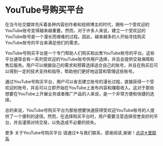 # YouTube号购买平台

在当今社交媒体充斥着各种内容创作者和视频博主的时代，拥有一个受欢迎的YouTube账号变得越来越重要。然而，对于许多人来说，建立一个受欢迎的YouTube账号是一个漫长而艰难的过程。因此，越来越多的人开始寻找购买YouTube账号的平台来满足他们的需求。

YouTube号购买平台是一个专门帮助人们购买和出售YouTube账号的平台。这些平台通常会有一系列受欢迎的YouTube账号供用户选择，并且会提供交易保障和售后服务。用户可以根据自己的需求和预算选择适合自己的账号，并且在购买后可以得到一定的技术支持和指导，帮助他们更好地运营和管理这些账号。

通过YouTube号购买平台，用户可以省去建立账号的漫长过程，直接获得一个受欢迎的账号，并且可以立即开始在YouTube上发布内容和赚取收入。这对于那些想要在YouTube上开展业务或者推广产品的人来说，是一个非常方便和快捷的选择。

总的来说，YouTube号购买平台为那些想要快速获得受欢迎YouTube账号的人提供了一个便利的途径。然而，在选择购买平台时，用户需要注意选择信誉良好的平台，并且谨慎对待交易，以免造成不必要的损失。

更多 关于YouTube号购买平台 请通过✈与我们联系，感谢阅读,谢谢！[点这✈里联系](https://sms.k02.cc)